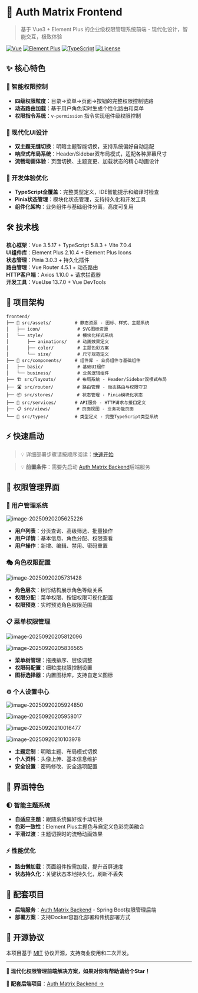 # 🎨 Auth Matrix Frontend

> 基于 Vue3 + Element Plus 的企业级权限管理系统前端 - 现代化设计，智能交互，极致体验

[![Vue](https://img.shields.io/badge/Vue-3.5.17-green)](https://vuejs.org/)
[![Element Plus](https://img.shields.io/badge/Element%20Plus-2.10.4-blue)](https://element-plus.org/)
[![TypeScript](https://img.shields.io/badge/TypeScript-5.8.3-blue)](https://www.typescriptlang.org/)
[![License](https://img.shields.io/badge/License-MIT-blue)](LICENSE)

## ✨ 核心特色

### 🎯 智能权限控制
- **四级权限粒度**：目录→菜单→页面→按钮的完整权限控制链路
- **动态路由加载**：基于用户角色实时生成个性化路由和菜单
- **权限指令系统**：`v-permission` 指令实现组件级权限控制

### 🎨 现代化UI设计
- **双主题无缝切换**：明暗主题智能切换，支持系统偏好自动适配
- **响应式布局系统**：Header/Sidebar双布局模式，适配各种屏幕尺寸
- **流畅动画体验**：页面切换、主题变更、加载状态的精心动画设计

### 🚀 开发体验优化
- **TypeScript全覆盖**：完整类型定义，IDE智能提示和编译时检查
- **Pinia状态管理**：模块化状态管理，支持持久化和开发工具
- **组件化架构**：业务组件与基础组件分离，高度可复用

## 🛠️ 技术栈

**核心框架**：Vue 3.5.17 + TypeScript 5.8.3 + Vite 7.0.4  
**UI组件库**：Element Plus 2.10.4 + Element Plus Icons  
**状态管理**：Pinia 3.0.3 + 持久化插件  
**路由管理**：Vue Router 4.5.1 + 动态路由  
**HTTP客户端**：Axios 1.10.0 + 请求拦截器  
**开发工具**：VueUse 13.7.0 + Vue DevTools

## 📁 项目架构

```
frontend/
├── 🎨 src/assets/         # 静态资源 - 图标、样式、主题系统
│   ├── icon/              # SVG图标资源
│   └── style/             # 模块化样式系统
│       ├── animations/    # 动画效果定义
│       ├── color/         # 主题色彩方案
│       └── size/          # 尺寸规范定义
├── 🧩 src/components/     # 组件库 - 业务组件与基础组件
│   ├── basic/             # 基础UI组件
│   └── business/          # 业务逻辑组件
├── 🏗️ src/layouts/        # 布局系统 - Header/Sidebar双模式布局
├── 🛣️ src/router/         # 路由管理 - 动态路由与权限守卫
├── 📦 src/stores/         # 状态管理 - Pinia模块化状态
├── 🔧 src/services/       # API服务 - HTTP请求与接口定义
├── 📋 src/views/          # 页面视图 - 业务功能页面
└── 🎯 src/types/          # 类型定义 - 完整TypeScript类型系统
```

## ⚡ 快速启动

> 💡 详细部署步骤请按顺序阅读：[快速开始](document/1.快速开始.md)

> 💡 **前置条件**：需要先启动 [Auth Matrix Backend](https://github.com/thirty30ww/auth-matrix-backend)后端服务

## 🎯 权限管理界面

### 👥 用户管理系统
![image-20250920205625226](https://thirty30ww.oss-cn-hangzhou.aliyuncs.com/hosting/202509202056237.png)

- **用户列表**：分页查询、高级筛选、批量操作
- **用户详情**：基本信息、角色分配、权限查看
- **用户操作**：新增、编辑、禁用、密码重置

### 🎭 角色权限配置
![image-20250920205731428](https://thirty30ww.oss-cn-hangzhou.aliyuncs.com/hosting/202509202057973.png)

- **角色层次**：树形结构展示角色等级关系
- **权限分配**：菜单权限、按钮权限可视化配置
- **权限预览**：实时预览角色权限范围

### 📋 菜单权限管理
![image-20250920205812096](https://thirty30ww.oss-cn-hangzhou.aliyuncs.com/hosting/202509202058943.png)

![image-20250920205836565](https://thirty30ww.oss-cn-hangzhou.aliyuncs.com/hosting/202509202058290.png)

- **菜单树管理**：拖拽排序、层级调整
- **权限码配置**：细粒度权限控制设置
- **图标选择器**：内置图标库，支持自定义图标

### ⚙️ 个人设置中心
![image-20250920205924850](https://thirty30ww.oss-cn-hangzhou.aliyuncs.com/hosting/202509202059656.png)

![image-20250920205958017](https://thirty30ww.oss-cn-hangzhou.aliyuncs.com/hosting/202509202059436.png)

![image-20250920210016477](https://thirty30ww.oss-cn-hangzhou.aliyuncs.com/hosting/202509202100486.png)

![image-20250920210103978](https://thirty30ww.oss-cn-hangzhou.aliyuncs.com/hosting/202509202101583.png)

- **主题定制**：明暗主题、布局模式切换
- **个人资料**：头像上传、基本信息维护
- **安全设置**：密码修改、安全选项配置

## 🎨 界面特色

### 🌓 智能主题系统
- **自适应主题**：跟随系统偏好或手动切换
- **色彩一致性**：Element Plus主题色与自定义色彩完美融合
- **平滑过渡**：主题切换时的流畅动画效果

### ⚡ 性能优化
- **路由懒加载**：页面组件按需加载，提升首屏速度
- **状态持久化**：关键状态本地持久化，刷新不丢失

## 🔗 配套项目

- **后端服务**：[Auth Matrix Backend](https://github.com/thirty30ww/auth-matrix-backend) - Spring Boot权限管理后端
- **部署方案**：支持Docker容器化部署和传统部署方式

## 📄 开源协议

本项目基于 [MIT](LICENSE) 协议开源，支持商业使用和二次开发。

---

**🌟 现代化权限管理前端解决方案，如果对你有帮助请给个Star！**

**🔗 配套后端项目**：[Auth Matrix Backend →](https://github.com/thirty30ww/auth-matrix-backend)

